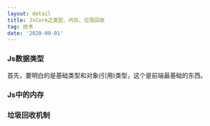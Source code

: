 ```yaml
---
layout: detail
title: JsCore之类型、内存、垃圾回收
tag: 技术
date: '2020-09-01'
---
```



### Js数据类型
首先，要明白的是基础类型和对象(引用)类型，这个是前端最基础的东西。


### Js中的内存


### 垃圾回收机制
